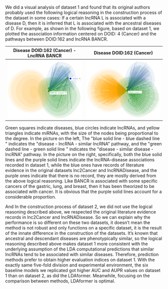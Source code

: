 We did a visual analysis of dataset 1 and found that its original authors probably used the following logical reasoning in the construction process of the dataset in some cases: If a certain lncRNA L is associated with a disease D, then it is inferred that L is associated with the ancestral diseases of D. For example, as shown in the following figure, based on dataset 1, we plotted the association information centered on DOID: 4 (Cancer) and the pathways between DOID:162 and lncRNA BANCR.

Disease DOID:162 (Cancer) - LncRNA BANCR | Disease DOID:162 (Cancer)
:-------------------------:|:-------------------------:
![vis4dataset1_BANCR](imgs/vis4dataset1_BANCR.png) | ![vis4dataset1](imgs/vis4dataset1.png)

Green squares indicate diseases, blue circles indicate lncRNAs, and yellow triangles indicate miRNAs, with the size of the nodes being proportional to the degree. In the picture on the left, The "blue solid line - blue dashed line " indicates the "disease - lncRNA - similar lncRNA" pathway, and the "green dashed line - green solid line " indicates the "disease - similar disease - lncRNA" pathway. In the picture on the right, specifically, both the blue solid lines and the purple solid lines indicate the lncRNA-disease associations recorded in dataset 1, while the blue ones have records of literature evidence in the original datasets lnc2Cancer and lncRNADisease, and the purple ones indicate that there is no record, they are mostly derived from the above logical reasoning. Like BANCR is associated with some specific cancers of the gastric, lung, and breast, then it has been theorized to be associated with cancer. It is obvious that the purple solid lines account for a considerable proportion.

And In the construction process of dataset 2, we did not use the logical reasoning described above, we respected the original literature evidence records in lnc2Cancer and lncRNADisease. So we can explain why the performance is so different on these two datasets, it doesn’t mean the method is not robust and only functions on a specific dataset, it is the result of the innate difference in the construction of the datasets. It’s known that ancestral and descendant diseases are phenotypically similar, so the logical reasoning described above makes dataset 1 more consistent with the underlying assumption of the LDA computational predictions that similar lncRNAs tend to be associated with similar diseases. Therefore, prediction methods prefer to obtain higher evaluation indices on dataset 1. With the exactly same five-fold division and experimental environment, the six baseline models we replicated got higher AUC and AUPR values on dataset 1 than on dataset 2, as did the LDAformer. Meanwhile, focusing on the comparison between methods, LDAformer is optimal.